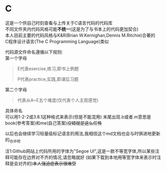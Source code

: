 # C
这是一个供自己时刻查看与上传关于C语言代码的代码库  
不同文件夹内代码风格可能**不统一**(这是为了与书本上的代码更加契合)  
本人目前主要的代码风格与K&R(Brian W.Kernighan,Dennis M.Ritchie)合著的  
C程序设计语言(The C Programming Language)类似

代码源文件命名遵循以下规则:  
第一个字母
>E代表exercise,练习,即书上例题
>
>P代表practice,实践,即课后习题
>
第二个字母
>代表从A~E五个难度(仅代表个人主观感觉)
>
具体命名  
可以用1-2-2或3.8.1这种格式来表示(但是不能混用)
末尾出现.b或者.m意思是book(参考答案)和me(自己答案)~~没错就是这么任性~~

以后也会继续学习轻量级标记语言的用法,我相信这个md文档也会与时俱进地更新的<sub>也许吧

注1:Github网站上代码所用的字体为"Segoe UI",这是一款不等宽字体,所以某些注释可能存在边界对不齐的情况,请忽略就好
(如果下载到本地用等宽字体来表示时注释是会对齐的)~~本人强迫症表示很难受~~
